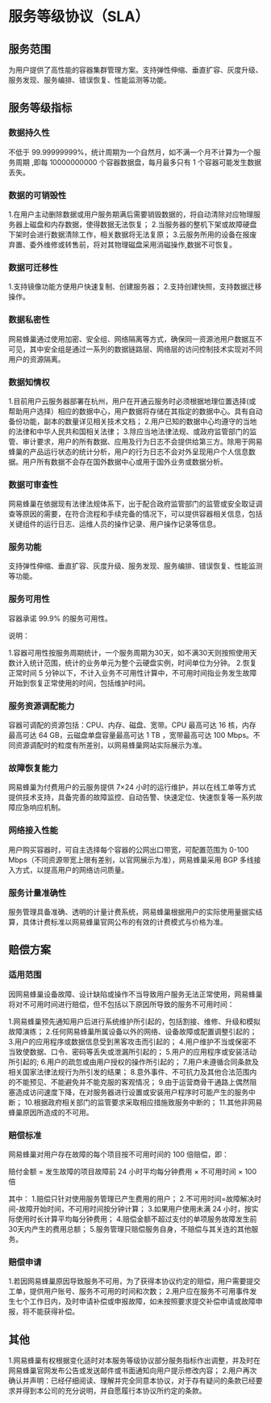 # 服务等级协议（SLA）

## 服务范围

为用户提供了高性能的容器集群管理方案。支持弹性伸缩、垂直扩容、灰度升级、服务发现、服务编排、错误恢复、性能监测等功能。	


## 服务等级指标

### 数据持久性

不低于 99.99999999%，统计周期为一个自然月，如不满一个月不计算为一个服务周期 ,即每 10000000000 个容器数据盘，每月最多只有 1 个容器可能发生数据丢失。

### 数据的可销毁性

1.在用户主动删除数据或用户服务期满后需要销毁数据的，将自动清除对应物理服务器上磁盘和内存数据，使得数据无法恢复；
2.当服务器的整机下架或故障硬盘下架时会进行数据清除工作，相关数据将无法复原；
3.云服务所用的设备在报废弃置、委外维修或转售前，将对其物理磁盘采用消磁操作,数据不可恢复。

### 数据可迁移性

1.支持镜像功能方便用户快速复制、创建服务器；
2.支持创建快照，支持数据迁移操作。

### 数据私密性

网易蜂巢通过使用加密、安全组、网络隔离等方式，确保同一资源池用户数据互不可见，其中安全组是通过一系列的数据链路层、网络层的访问控制技术实现对不同用户的资源隔离。

### 数据知情权

1.目前用户云服务器部署在杭州，用户在开通云服务时必须根据地理位置选择(或帮助用户选择）相应的数据中心，用户数据将存储在其指定的数据中心。具有自动备份功能，副本的数量详见相关技术文档；
2.用户已知的数据中心均遵守的当地的法律和中华人民共和国相关法律；
3.除应当地法律法规、或政府监管部门的监管、审计要求，用户的所有数据、应用及行为日志不会提供给第三方。除用于网易蜂巢的产品运行状态的统计分析，用户的行为日志不会对外呈现用户个人信息数据。用户所有数据不会存在国外数据中心或用于国外业务或数据分析。

### 数据可审查性

网易蜂巢在依据现有法律法规体系下，出于配合政府监管部门的监管或安全取证调查等原因的需要，在符合流程和手续完备的情况下，可以提供容器相关信息，包括关键组件的运行日志、运维人员的操作记录、用户操作记录等信息。

### 服务功能

支持弹性伸缩、垂直扩容、灰度升级、服务发现、服务编排、错误恢复、性能监测等功能。

### 服务可用性

容器承诺 99.9% 的服务可用性。

说明：

1.容器可用性按服务周期统计，一个服务周期为30天，如不满30天则按照使用天数计入统计范围，统计的业务单元为整个云硬盘实例，时间单位为分钟。
2.恢复正常时间 5 分钟以下，不计入业务不可用性计算中，不可用时间指业务发生故障开始到恢复正常使用的时间，包括维护时间。

### 服务资源调配能力

容器可调配的资源包括：CPU、内存、磁盘、宽带。CPU 最高可达 16 核，内存最高可达 64 GB，云磁盘单盘容量最高可达 1 TB ，宽带最高可达 100 Mbps。不同资源调配时的粒度有所差别，以网易蜂巢网站实际展示为准。

### 故障恢复能力

网易蜂巢为付费用户的云服务提供 7×24 小时的运行维护，并以在线工单等方式提供技术支持，具备完善的故障监控、自动告警、快速定位、快速恢复等一系列故障应急响应机制。

### 网络接入性能

用户购买容器时，可自主选择每个容器的公网出口带宽，可配置范围为 0-100 Mbps（不同资源带宽上限有差别，以官网展示为准），网易蜂巢采用 BGP 多线接入方式，以提高用户的网络访问质量。

### 服务计量准确性

服务管理具备准确、透明的计量计费系统，网易蜂巢根据用户的实际使用量据实结算，具体计费标准以网易蜂巢官网公布的有效的计费模式与价格为准。

## 赔偿方案

### 适用范围

因网易蜂巢设备故障、设计缺陷或操作不当导致用户服务无法正常使用，网易蜂巢将对不可用时间进行赔偿，但不包括以下原因所导致的服务不可用时间：

1.网易蜂巢预先通知用户后进行系统维护所引起的，包括割接、维修、升级和模拟故障演练；
2.任何网易蜂巢所属设备以外的网络、设备故障或配置调整引起的；
3.用户的应用程序或数据信息受到黑客攻击而引起的；
4.用户维护不当或保密不当致使数据、口令、密码等丢失或泄漏所引起的；
5.用户的应用程序或安装活动所引起的;
6.用户的疏忽或由用户授权的操作所引起的；
7.用户未遵循合同条款及相关国家法律法规行为所引发的结果；
8.意外事件、不可抗力及其他合法范围内的不能预见、不能避免并不能克服的客观情况；
9.由于运营商骨干通路上偶然阻塞造成访问速度下降，在对服务器进行设置或安装用户程序时可能产生的服务中断；
10.根据政府相关部门的监管要求采取相应措施致服务中断的；
11.其他非网易蜂巢原因所造成的不可用。

### 赔偿标准

网易蜂巢对用户存在故障的每个项目按不可用时间的 100 倍赔偿，即：

赔付金额 = 发生故障的项目故障前 24 小时平均每分钟费用 × 不可用时间 × 100 倍

其中：
1.赔偿只针对使用服务管理已产生费用的用户；
2.不可用时间=故障解决时间-故障开始时间，不可用时间按分钟计算；
3.如果用户使用未满 24 小时，按实际使用时长计算平均每分钟费用；
4.赔偿金额不超过支付的单项服务故障发生前30天内产生的费用总额；
5.服务管理只赔偿服务自身，不赔偿与其关连的其他服务。

### 赔偿申请

1.若因网易蜂巢原因导致服务不可用，为了获得本协议约定的赔偿，用户需要提交工单，提供用户账号、服务不可用的时间和次数；
2.用户应在服务不可用事件发生七个工作日内，及时申请补偿或申报故障，如未按照要求提交补偿申请或故障申报，将不能获得补偿。

## 其他

1.网易蜂巢有权根据变化适时对本服务等级协议部分服务指标作出调整，并及时在网易蜂巢官网发布公告或发送邮件或书面通知向用户提示修改内容；
2.用户再次确认并声明：已经仔细阅读、理解并完全同意本协议，对于存有疑问的条款已经要求并得到本公司的充分说明，并自愿履行本协议所约定的条款。













